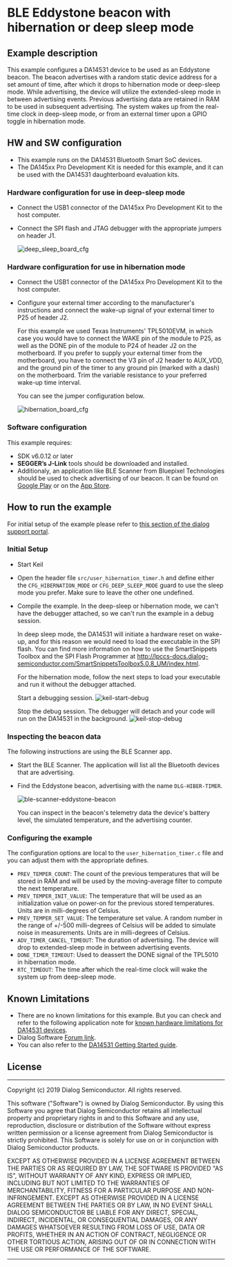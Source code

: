 # BLE Eddystone beacon with hibernation or deep sleep mode

## Example description

This example configures a DA14531 device to be used as an Eddystone beacon. The beacon advertises with a random static device address for a set amount of time, after which it drops to hibernation mode or deep-sleep mode. While advertising, the device will utilize the extended-sleep mode in between advertising events. Previous advertising data are retained in RAM to be used in subsequent advertising. The system wakes up from the real-time clock in deep-sleep mode, or from an external timer upon a GPIO toggle in hibernation mode.

## HW and SW configuration
- This example runs on the DA14531 Bluetooth Smart SoC devices.	
- The DA145xx Pro Development Kit is needed for this example, and it can be used with the DA14531 daughterboard evaluation kits.

### Hardware configuration for use in deep-sleep mode

- Connect the USB1 connector of the DA145xx Pro Development Kit to the host computer.
- Connect the SPI flash and JTAG debugger with the appropriate jumpers on header J1.
	
	![deep_sleep_board_cfg](assets/deep_sleep_cfg.png)


### Hardware configuration for use in hibernation mode

- Connect the USB1 connector of the DA145xx Pro Development Kit to the host computer.
- Configure your external timer according to the manufacturer's instructions and connect the wake-up signal of your external timer to P25 of header J2. 

	For this example we used Texas Instruments' TPL5010EVM, in which case you would have to connect the WAKE pin of the module to P25, as well as the DONE pin of the module to P24 of header J2 on the motherboard. If you prefer to supply your external timer from the motherboard, you have to connect the V3 pin of J2 header to AUX_VDD, and the ground pin of the timer to any ground pin (marked with a dash) on the motherboard. Trim the variable resistance to your preferred wake-up time interval.

	You can see the jumper configuration below.

	![hibernation_board_cfg](assets/hibernation_cfg.png)

### Software configuration

 This example requires:
 - SDK v6.0.12 or later
 - **SEGGER’s J-Link** tools should be downloaded and installed.
 - Additionaly, an application like BLE Scanner from Bluepixel Technologies should be used to check advertising of our beacon. It can be found on [Google Play](https://play.google.com/store/apps/details?id=com.macdom.ble.blescanner) or on the [App Store](https://apps.apple.com/us/app/ble-scanner-4-0/id1221763603).

## How to run the example

For initial setup of the example please refer to [this section of the dialog support portal](https://www.dialog-semiconductor.com/sites/default/files/sw-example-da145x-example-setup.pdf).

### Initial Setup

 - Start Keil
 - Open the header file ``src/user_hibernation_timer.h`` and define either the ``CFG_HIBERNATION_MODE`` or ``CFG_DEEP_SLEEP_MODE`` guard to use the sleep mode you prefer. Make sure to leave the other one undefined.
 - Compile the example. In the deep-sleep or hibernation mode, we can't have the debugger attached, so we can't run the example in a debug session. 
 
	In deep sleep mode, the DA14531 will initiate a hardware reset on wake-up, and for this reason we would need to load the executable in the SPI flash. You can find more information on how to use the SmartSnippets Toolbox and the SPI Flash Programmer at http://lpccs-docs.dialog-semiconductor.com/SmartSnippetsToolbox5.0.8_UM/index.html.

 	For the hibernation mode, follow the next steps to load your executable and run it without the debugger attached. 

    Start a debugging session.
	![keil-start-debug](assets/keil-start-debug-session.png)

	Stop the debug session. The debugger will detach and your code will run on the DA14531 in the background.
	![keil-stop-debug](assets/keil-stop-debug-session.png)

 ### Inspecting the beacon data
 The following instructions are using the BLE Scanner app.
 - Start the BLE Scanner. The application will list all the Bluetooth devices that are advertising. 
 - Find the Eddystone beacon, advertising with the name ``DLG-HIBER-TIMER``.
 	
	 ![ble-scanner-eddystone-beacon](assets/ble-scanner-eddystone-beacon.jpg)

   You can inspect in the beacon's telemetry data the device's battery level, the simulated temperature, and the advertising counter.

### Configuring the example
The configuration options are local to the ``user_hibernation_timer.c`` file and you can adjust them with the appropriate defines.

- ``PREV_TEMPER_COUNT``: The count of the previous temperatures that will be stored in RAM and will be used by the moving-average filter to compute the next temperature.
- ``PREV_TEMPER_INIT_VALUE``: The temperature that will be used as an initialization value on power-on for the previous stored temperatures. Units are in milli-degrees of Celsius.
- ``PREV_TEMPER_SET_VALUE``: The temperature set value. A random number in the range of +/-500 milli-degrees of Celsius will be added to simulate noise in measurements. Units are in milli-degrees of Celsius.
- ``ADV_TIMER_CANCEL_TIMEOUT``: The duration of advertising. The device will drop to extended-sleep mode in between advertising events.
- ``DONE_TIMER_TIMEOUT``: Used to deassert the DONE signal of the TPL5010 in hibernation mode.
- ``RTC_TIMEOUT``: The time after which the real-time clock will wake the system up from deep-sleep mode.

## Known Limitations


- There are no known limitations for this example. But you can check and refer to the following application note for [known hardware limitations for DA14531 devices](https://www.dialog-semiconductor.com/da14531_HW_Limitation).
- Dialog Software [Forum link](https://www.dialog-semiconductor.com/forum).
- You can also refer to the [DA14531 Getting Started guide](https://www.dialog-semiconductor.com/da14531-getting-started).


## License


**************************************************************************************

 Copyright (c) 2019 Dialog Semiconductor. All rights reserved.

 This software ("Software") is owned by Dialog Semiconductor. By using this Software
 you agree that Dialog Semiconductor retains all intellectual property and proprietary
 rights in and to this Software and any use, reproduction, disclosure or distribution
 of the Software without express written permission or a license agreement from Dialog
 Semiconductor is strictly prohibited. This Software is solely for use on or in
 conjunction with Dialog Semiconductor products.

 EXCEPT AS OTHERWISE PROVIDED IN A LICENSE AGREEMENT BETWEEN THE PARTIES OR AS
 REQUIRED BY LAW, THE SOFTWARE IS PROVIDED "AS IS", WITHOUT WARRANTY OF ANY KIND,
 EXPRESS OR IMPLIED, INCLUDING BUT NOT LIMITED TO THE WARRANTIES OF MERCHANTABILITY,
 FITNESS FOR A PARTICULAR PURPOSE AND NON-INFRINGEMENT. EXCEPT AS OTHERWISE PROVIDED
 IN A LICENSE AGREEMENT BETWEEN THE PARTIES OR BY LAW, IN NO EVENT SHALL DIALOG
 SEMICONDUCTOR BE LIABLE FOR ANY DIRECT, SPECIAL, INDIRECT, INCIDENTAL, OR
 CONSEQUENTIAL DAMAGES, OR ANY DAMAGES WHATSOEVER RESULTING FROM LOSS OF USE, DATA OR
 PROFITS, WHETHER IN AN ACTION OF CONTRACT, NEGLIGENCE OR OTHER TORTIOUS ACTION,
 ARISING OUT OF OR IN CONNECTION WITH THE USE OR PERFORMANCE OF THE SOFTWARE.

**************************************************************************************
